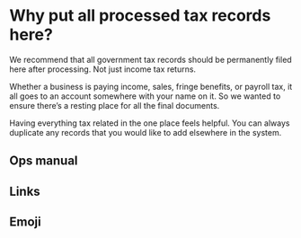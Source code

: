 # Why put all processed tax records here?

We recommend that all government tax records should be permanently filed here after processing. Not just income tax returns.

Whether a business is paying income, sales, fringe benefits, or payroll tax, it all goes to an account somewhere with your name on it. So we wanted to ensure there’s a resting place for all the final documents.

Having everything tax related in the one place feels helpful. You can always duplicate any records that you would like to add elsewhere in the system.

## Ops manual

## Links

## Emoji

